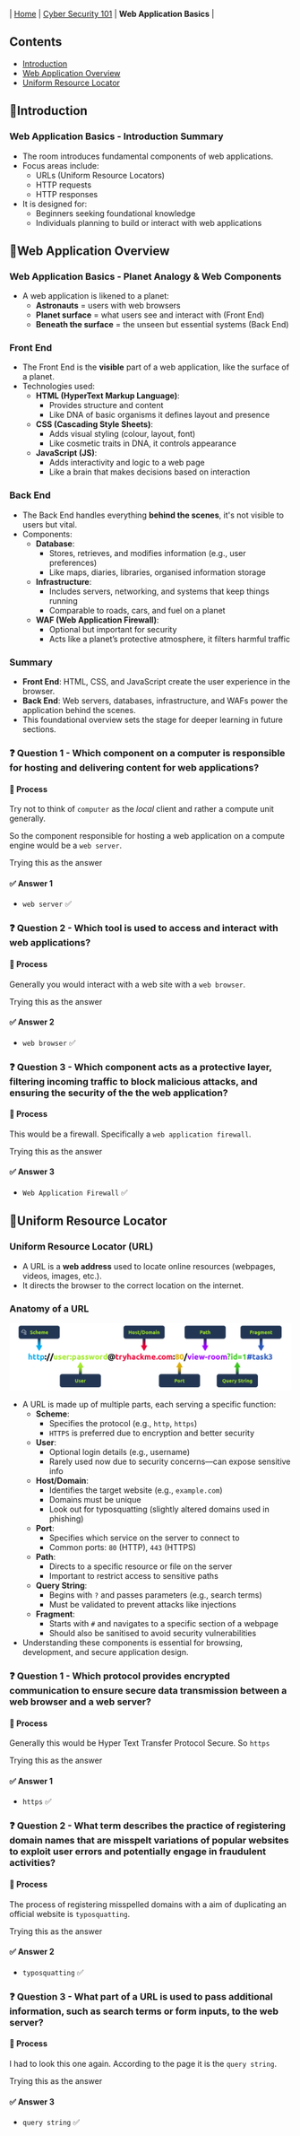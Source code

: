 | [Home](../README.md) | [Cyber Security 101](../README.md#cyber-security-101) | **Web Application Basics** |

## Contents
- [Introduction](#introduction)
- [Web Application Overview](#web-application-overview)
- [Uniform Resource Locator](#uniform-resource-locator)


## 📘Introduction

### Web Application Basics - Introduction Summary
- The room introduces fundamental components of web applications.
- Focus areas include:
	- URLs (Uniform Resource Locators)
	- HTTP requests
	- HTTP responses
- It is designed for:
	- Beginners seeking foundational knowledge
	- Individuals planning to build or interact with web applications


## 📘Web Application Overview
### Web Application Basics - Planet Analogy & Web Components
- A web application is likened to a planet:
	- **Astronauts** = users with web browsers
	- **Planet surface** = what users see and interact with (Front End)
	- **Beneath the surface** = the unseen but essential systems (Back End)

### Front End
- The Front End is the **visible** part of a web application, like the surface of a planet.
- Technologies used:
	- **HTML (HyperText Markup Language)**:
		- Provides structure and content
		- Like DNA of basic organisms it defines layout and presence
	- **CSS (Cascading Style Sheets)**:
        - Adds visual styling (colour, layout, font)
        - Like cosmetic traits in DNA, it controls appearance
    - **JavaScript (JS)**:
        - Adds interactivity and logic to a web page
        - Like a brain that makes decisions based on interaction

### Back End
- The Back End handles everything **behind the scenes**, it's not visible to users but vital.
- Components:
    - **Database**:
        - Stores, retrieves, and modifies information (e.g., user preferences)
        - Like maps, diaries, libraries, organised information storage
    - **Infrastructure**:
        - Includes servers, networking, and systems that keep things running
        - Comparable to roads, cars, and fuel on a planet
    - **WAF (Web Application Firewall)**:
        - Optional but important for security
        - Acts like a planet’s protective atmosphere, it filters harmful traffic

### Summary
- **Front End**: HTML, CSS, and JavaScript create the user experience in the browser.
- **Back End**: Web servers, databases, infrastructure, and WAFs power the application behind the scenes.
- This foundational overview sets the stage for deeper learning in future sections.

### ❓ Question 1 - Which component on a computer is responsible for hosting and delivering content for web applications?
#### 🧪 Process
Try not to think of `computer` as the _local_ client and rather a compute unit generally. 

So the component responsible for hosting a web application on a compute engine would be a `web server`.

Trying this as the answer
#### ✅ Answer 1
- `web server` ✅
### ❓ Question 2 - Which tool is used to access and interact with web applications?
#### 🧪 Process
Generally you would interact with a web site with a `web browser`. 

Trying this as the answer
#### ✅ Answer 2
- `web browser` ✅
### ❓ Question 3 - Which component acts as a protective layer, filtering incoming traffic to block malicious attacks, and ensuring the security of the the web application?
#### 🧪 Process
This would be a firewall. Specifically a `web application firewall`.

Trying this as the answer
#### ✅ Answer 3
- `Web Application Firewall` ✅


## 📘Uniform Resource Locator
### Uniform Resource Locator (URL)
- A URL is a **web address** used to locate online resources (webpages, videos, images, etc.).
- It directs the browser to the correct location on the internet.

### Anatomy of a URL
![](Images/Pasted%20image%2020250613163043.png)
- A URL is made up of multiple parts, each serving a specific function:
	- **Scheme**:
		- Specifies the protocol (e.g., `http`, `https`)
		- `HTTPS` is preferred due to encryption and better security
    - **User**:
	    - Optional login details (e.g., username)
	    - Rarely used now due to security concerns—can expose sensitive info
    - **Host/Domain**:
	    - Identifies the target website (e.g., `example.com`)
	    - Domains must be unique
	    - Look out for typosquatting (slightly altered domains used in phishing)
    - **Port**:
	    - Specifies which service on the server to connect to
	    - Common ports: `80` (HTTP), `443` (HTTPS)
    - **Path**:
	    - Directs to a specific resource or file on the server
	    - Important to restrict access to sensitive paths
    - **Query String**:
	    - Begins with `?` and passes parameters (e.g., search terms)
	    - Must be validated to prevent attacks like injections
	- **Fragment**:
		- Starts with `#` and navigates to a specific section of a webpage
		- Should also be sanitised to avoid security vulnerabilities
- Understanding these components is essential for browsing, development, and secure application design.

### ❓ Question 1 - Which protocol provides encrypted communication to ensure secure data transmission between a web browser and a web server?
#### 🧪 Process
Generally this would be Hyper Text Transfer Protocol Secure. So `https`

Trying this as the answer
#### ✅ Answer 1
- `https` ✅

### ❓ Question 2 - What term describes the practice of registering domain names that are misspelt variations of popular websites to exploit user errors and potentially engage in fraudulent activities?
#### 🧪 Process
The process of registering misspelled domains with a aim of duplicating an official website is `typosquatting`. 

Trying this as the answer
#### ✅ Answer 2
- `typosquatting` ✅

### ❓ Question 3 - What part of a URL is used to pass additional information, such as search terms or form inputs, to the web server?
#### 🧪 Process
I had to look this one again. According to the page it is the `query string`.

Trying this as the answer
#### ✅ Answer 3
- `query string` ✅


## 